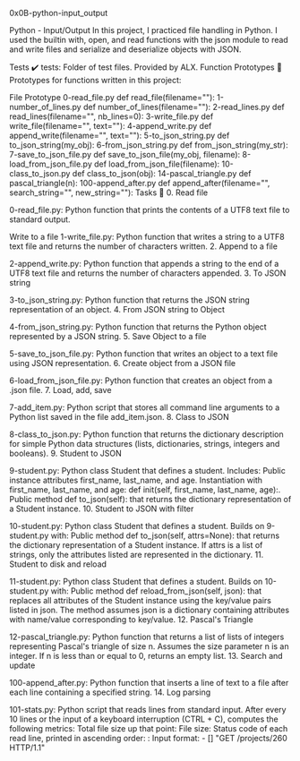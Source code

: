 0x0B-python-input_output

Python - Input/Output In this project, I practiced file handling in Python. I used the builtin with, open, and read functions with the json module to read and write files and serialize and deserialize objects with JSON.

Tests ✔️ tests: Folder of test files. Provided by ALX. Function Prototypes 💾 Prototypes for functions written in this project:

File Prototype 0-read_file.py def read_file(filename=""): 1-number_of_lines.py def number_of_lines(filename=""): 2-read_lines.py def read_lines(filename="", nb_lines=0): 3-write_file.py def write_file(filename="", text=""): 4-append_write.py def append_write(filename="", text=""): 5-to_json_string.py def to_json_string(my_obj): 6-from_json_string.py def from_json_string(my_str): 7-save_to_json_file.py def save_to_json_file(my_obj, filename): 8-load_from_json_file.py def load_from_json_file(filename): 10-class_to_json.py def class_to_json(obj): 14-pascal_triangle.py def pascal_triangle(n): 100-append_after.py def append_after(filename="", search_string="", new_string=""): Tasks 📃 0. Read file

0-read_file.py: Python function that prints the contents of a UTF8 text file to standard output.

Write to a file
1-write_file.py: Python function that writes a string to a UTF8 text file and returns the number of characters written. 2. Append to a file

2-append_write.py: Python function that appends a string to the end of a UTF8 text file and returns the number of characters appended. 3. To JSON string

3-to_json_string.py: Python function that returns the JSON string representation of an object. 4. From JSON string to Object

4-from_json_string.py: Python function that returns the Python object represented by a JSON string. 5. Save Object to a file

5-save_to_json_file.py: Python function that writes an object to a text file using JSON representation. 6. Create object from a JSON file

6-load_from_json_file.py: Python function that creates an object from a .json file. 7. Load, add, save

7-add_item.py: Python script that stores all command line arguments to a Python list saved in the file add_item.json. 8. Class to JSON

8-class_to_json.py: Python function that returns the dictionary description for simple Python data structures (lists, dictionaries, strings, integers and booleans). 9. Student to JSON

9-student.py: Python class Student that defines a student. Includes: Public instance attributes first_name, last_name, and age. Instantiation with first_name, last_name, and age: def init(self, first_name, last_name, age):. Public method def to_json(self): that returns the dictionary representation of a Student instance. 10. Student to JSON with filter

10-student.py: Python class Student that defines a student. Builds on 9-student.py with: Public method def to_json(self, attrs=None): that returns the dictionary representation of a Student instance. If attrs is a list of strings, only the attributes listed are represented in the dictionary. 11. Student to disk and reload

11-student.py: Python class Student that defines a student. Builds on 10-student.py with: Public method def reload_from_json(self, json): that replaces all attributes of the Student instance using the key/value pairs listed in json. The method assumes json is a dictionary containing attributes with name/value corresponding to key/value. 12. Pascal's Triangle

12-pascal_triangle.py: Python function that returns a list of lists of integers representing Pascal's triangle of size n. Assumes the size parameter n is an integer. If n is less than or equal to 0, returns an empty list. 13. Search and update

100-append_after.py: Python function that inserts a line of text to a file after each line containing a specified string. 14. Log parsing

101-stats.py: Python script that reads lines from standard input. After every 10 lines or the input of a keyboard interruption (CTRL + C), computes the following metrics: Total file size up that point: File size: Status code of each read line, printed in ascending order: : Input format: - [] "GET /projects/260 HTTP/1.1"
